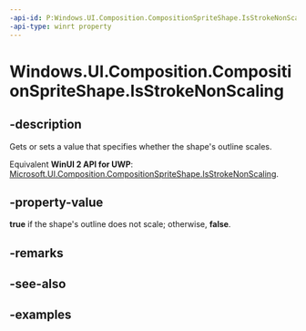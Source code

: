 ```yaml
---
-api-id: P:Windows.UI.Composition.CompositionSpriteShape.IsStrokeNonScaling
-api-type: winrt property
---
```


<!-- Property syntax.
public bool IsStrokeNonScaling { get;  set; }
-->

# Windows.UI.Composition.CompositionSpriteShape.IsStrokeNonScaling

## -description

Gets or sets a value that specifies whether the shape's outline scales.

Equivalent **WinUI 2 API for UWP**: [Microsoft.UI.Composition.CompositionSpriteShape.IsStrokeNonScaling](/windows/winui/api/microsoft.ui.composition.compositionspriteshape.isstrokenonscaling).

## -property-value

**true** if the shape's outline does not scale; otherwise, **false**.

## -remarks

## -see-also

## -examples

